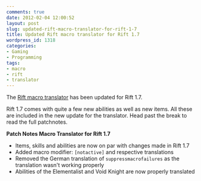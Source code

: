```yaml
---
comments: true
date: 2012-02-04 12:00:52
layout: post
slug: updated-rift-macro-translator-for-rift-1-7
title: Updated Rift macro translator for Rift 1.7
wordpress_id: 1318
categories:
- Gaming
- Programming
tags:
- macro
- rift
- translator
---
```


The [Rift macro translator](http://games.phansch.de/rift/macro/) has been updated for Rift 1.7.

Rift 1.7 comes with quite a few new abilities as well as new items. All these are included in the new update for the translator. Head past the break to read the full patchnotes.

**Patch Notes Macro Translator for Rift 1.7**
- Items, skills and abilities are now on par with changes made in Rift 1.7
- Added macro modifier: `[notactive]` and respective translations
- Removed the German translation of `suppressmacrofailures` as the translation wasn't working properly
- Abilities of the Elementalist and Void Knight are now properly translated
